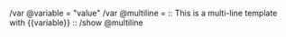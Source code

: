 /var @variable = "value"
/var @multiline = ::
This is a
multi-line template
with {{variable}}
::
/show @multiline
